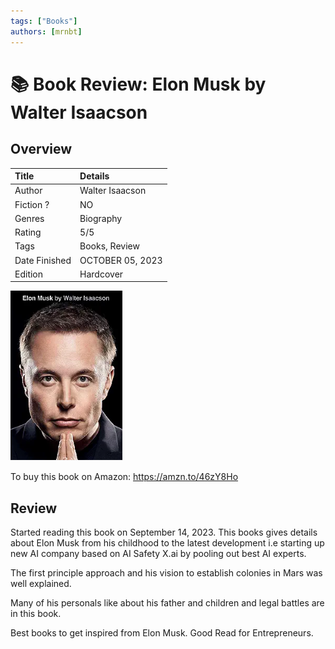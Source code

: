 ```yaml
---
tags: ["Books"]
authors: [mrnbt]
---
```


# 📚 Book Review: Elon Musk by Walter Isaacson

<!--markdownlint-disable MD013 MD045 MD029 MD036 MD024 MD033 MD040 MD042 MD001 MD051 MD025 MD052-->

## Overview

| Title        | Details               |
|:------------- |:-------------------- |
| Author        | Walter Isaacson    |
| Fiction ?     | NO                   |
| Genres        | Biography            |
| Rating        | 5/5                  |
| Tags          | Books, Review        |
| Date Finished | OCTOBER 05, 2023     |
| Edition       | Hardcover            |

[![Walter Isaacson](/img/books/elon-musk.png)](https://amzn.to/46zY8Ho)

To buy this book on Amazon: https://amzn.to/46zY8Ho

<!--truncate-->

## Review

Started reading this book on September 14, 2023.
This books gives details about Elon Musk from his childhood to the latest development i.e
starting up new AI company based on AI Safety X.ai by pooling out best AI experts.

The first principle approach and his vision to establish colonies in Mars was well explained.

Many of his personals like about his father and children and legal battles are in this book.

Best books to get inspired from Elon Musk. Good Read for Entrepreneurs.
